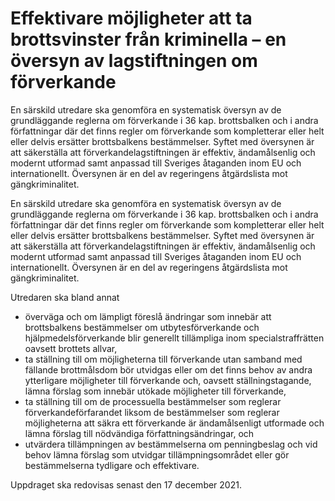 # Effektivare möjligheter att ta brottsvinster från kriminella – en översyn av lagstiftningen om förverkande

En särskild utredare ska genomföra en systematisk översyn av de grundläggande reglerna om förverkande i 36 kap. brottsbalken och i andra författningar där det finns regler om förverkande som kompletterar eller helt eller delvis ersätter brottsbalkens bestämmelser. Syftet med översynen är att säkerställa att förverkandelagstiftningen är effektiv, ändamålsenlig och modernt utformad samt anpassad till Sveriges åtaganden inom EU och internationellt. Översynen är en del av regeringens åtgärdslista mot gängkriminalitet.

En särskild utredare ska genomföra en systematisk översyn av de grundläggande reglerna om förverkande i 36 kap. brottsbalken och i andra författningar där det finns regler om förverkande som kompletterar eller helt eller delvis ersätter brottsbalkens bestämmelser. Syftet med översynen är att säkerställa att förverkandelagstiftningen är effektiv, ändamålsenlig och modernt utformad samt anpassad till Sveriges åtaganden inom EU och internationellt. Översynen är en del av regeringens åtgärdslista mot gängkriminalitet.

Utredaren ska bland annat

* överväga och om lämpligt föreslå ändringar som innebär att brottsbalkens bestämmelser om utbytesförverkande och hjälpmedelsförverkande blir generellt tillämpliga inom specialstraffrätten oavsett brottets allvar,
* ta ställning till om möjligheterna till förverkande utan samband med fällande brottmålsdom bör utvidgas eller om det finns behov av andra ytterligare möjligheter till förverkande och, oavsett ställningstagande, lämna förslag som innebär utökade möjligheter till förverkande,
* ta ställning till om de processuella bestämmelser som reglerar förverkandeförfarandet liksom de bestämmelser som reglerar möjligheterna att säkra ett förverkande är ändamålsenligt utformade och lämna förslag till nödvändiga författningsändringar, och
* utvärdera tillämpningen av bestämmelserna om penningbeslag och vid behov lämna förslag som utvidgar tillämpningsområdet eller gör bestämmelserna tydligare och effektivare.

Uppdraget ska redovisas senast den 17 december 2021.

